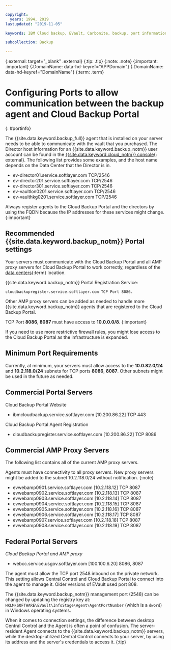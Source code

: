 ```yaml
---

copyright:
  years: 1994, 2019
lastupdated: "2019-11-05"

keywords: IBM Cloud backup, EVault, Carbonite, backup, port information, configure, configuring,

subcollection: Backup

---
```

{:external: target="_blank" .external}
{:tip: .tip}
{:note: .note}
{:important: .important}
{:DomainName: data-hd-keyref="APPDomain"}
{:DomainName: data-hd-keyref="DomainName"}
{:term: .term}

# Configuring Ports to allow communication between the backup agent and Cloud Backup Portal
{: #portinfo}

The {{site.data.keyword.backup_full}} agent that is installed on your server needs to be able to communicate with the vault that you purchased. The Director host information for an {{site.data.keyword.backup_notm}} user account can be found in the [{{site.data.keyword.cloud_notm}} console](https://{DomainName}/classic/storage/backup){: external}. The following list provides some examples, and the host name depends on the Data Center that the Director is in.

* ev-director01.service.softlayer.com TCP/2546
* ev-director201.service.softlayer.com TCP/2546
* ev-director301.service.softlayer.com TCP/2546
* ev-vaultlon0201.service.softlayer.com TCP/2546
* ev-vaulthkg0201.service.softlayer.com TCP/2546

Always register agents to the Cloud Backup Portal and the directors by using the FQDN because the IP addresses for these services might change.
{:important}

## Recommended {{site.data.keyword.backup_notm}} Portal settings

Your servers must communicate with the Cloud Backup Portal and all AMP proxy servers for Cloud Backup Portal to work correctly, regardless of the [data centers](#x2052913){:term} location.

{{site.data.keyword.backup_notm}} Portal Registration Service: 

```
cloudbackupregister.service.softlayer.com TCP Port 8086. 
```

Other AMP proxy servers can be added as needed to handle more {{site.data.keyword.backup_notm}} agents that are registered to the Cloud Backup Portal.

TCP Port **8086**, **8087** must have access to **10.0.0.0/8**.
{:important}

If you need to use more restrictive firewall rules, you might lose access to the Cloud Backup Portal as the infrastructure is expanded. 

## Minimum Port Requirements

Currently, at minimum, your servers must allow access to the **10.0.82.0/24** and **10.2.118.0/24** subnets for TCP ports **8086**, **8087**. Other subnets might be used in the future as needed.

## Commercial Portal Servers

Cloud Backup Portal Website
- ibmcloudbackup.service.softlayer.com [10.200.86.22] TCP 443

Cloud Backup Portal Agent Registration
- cloudbackupregister.service.softlayer.com [10.200.86.22] TCP 8086


## Commercial AMP Proxy Servers

The following list contains all of the current AMP proxy servers.

Agents must have connectivity to all proxy servers. New proxy servers might be added to the subnet 10.2.118.0/24 without notification.
{:note}

* evwebamp0901.service.softlayer.com [10.2.118.12] TCP 8087
* evwebamp0902.service.softlayer.com [10.2.118.13] TCP 8087
* evwebamp0903.service.softlayer.com [10.2.118.14] TCP 8087
* evwebamp0904.service.softlayer.com [10.2.118.15] TCP 8087
* evwebamp0905.service.softlayer.com [10.2.118.16] TCP 8087
* evwebamp0906.service.softlayer.com [10.2.118.17] TCP 8087
* evwebamp0907.service.softlayer.com [10.2.118.18] TCP 8087
* evwebamp0908.service.softlayer.com [10.2.118.19] TCP 8087


## Federal Portal Servers

*Cloud Backup Portal and AMP proxy*

- webcc.service.usgov.softlayer.com [100.100.6.20] 8086, 8087

The agent must allow the TCP port 2548 inbound on the private network. This setting allows Central Control and Cloud Backup Portal to connect into the agent to manage it. Older versions of EVault used port 808.

The {{site.data.keyword.backup_notm}} management port (2548) can be changed by updating the registry key at: `HKLM\SOFTWARE\EVault\InfoStage\Agent\AgentPortNumber` (which is a `dword`) in Windows operating systems.

When it comes to connection settings, the difference between desktop Central Control and the Agent is often a point of confusion. The server-resident Agent connects to the {{site.data.keyword.backup_notm}} servers, while the desktop-utilized Central Control connects to your server, by using its address and the server's credentials to access it.
{:tip}
